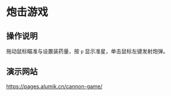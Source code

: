 # 炮击游戏

## 操作说明

拖动鼠标瞄准与设置装药量，按 `p` 显示准星，单击鼠标左键发射炮弹。

## 演示网站

https://pages.alumik.cn/cannon-game/
